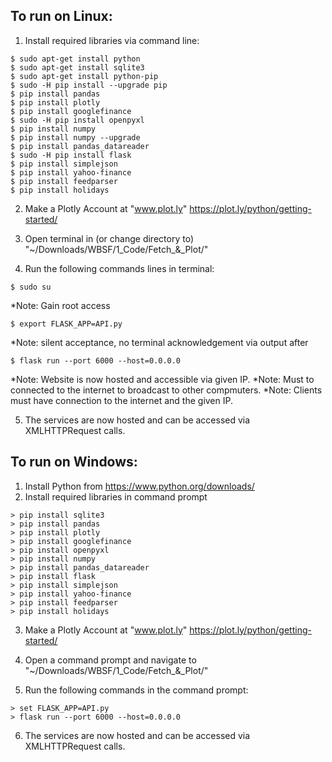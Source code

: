 ## To run on Linux:

1) Install required libraries via command line:

```
$ sudo apt-get install python
$ sudo apt-get install sqlite3
$ sudo apt-get install python-pip
$ sudo -H pip install --upgrade pip
$ pip install pandas
$ pip install plotly
$ pip install googlefinance
$ sudo -H pip install openpyxl
$ pip install numpy
$ pip install numpy --upgrade
$ pip install pandas_datareader
$ sudo -H pip install flask
$ pip install simplejson
$ pip install yahoo-finance
$ pip install feedparser
$ pip install holidays
```
2) Make a Plotly Account at "www.plot.ly"
  https://plot.ly/python/getting-started/

3) Open terminal in (or change directory to) "~/Downloads/WBSF/1_Code/Fetch_&_Plot/"
4) Run the following commands lines in terminal:

```
$ sudo su
```
*Note: Gain root access

```
$ export FLASK_APP=API.py
```
*Note: silent acceptance, no terminal acknowledgement via output after

```
$ flask run --port 6000 --host=0.0.0.0
```
*Note: Website is now hosted and accessible via given IP.
*Note: Must to connected to the internet to broadcast to other compmuters.
*Note: Clients must have connection to the internet and the given IP.

5) The services are now hosted and can be accessed via XMLHTTPRequest calls.


## To run on Windows:

1) Install Python from https://www.python.org/downloads/
2) Install required libraries in command prompt

```
> pip install sqlite3
> pip install pandas
> pip install plotly
> pip install googlefinance
> pip install openpyxl
> pip install numpy
> pip install pandas_datareader
> pip install flask
> pip install simplejson
> pip install yahoo-finance
> pip install feedparser
> pip install holidays
```
3) Make a Plotly Account at "www.plot.ly"
  https://plot.ly/python/getting-started/

4) Open a command prompt and navigate to "~/Downloads/WBSF/1_Code/Fetch_&_Plot/"
5) Run the following commands in the command prompt:

```
> set FLASK_APP=API.py
> flask run --port 6000 --host=0.0.0.0
```
6) The services are now hosted and can be accessed via XMLHTTPRequest calls.
